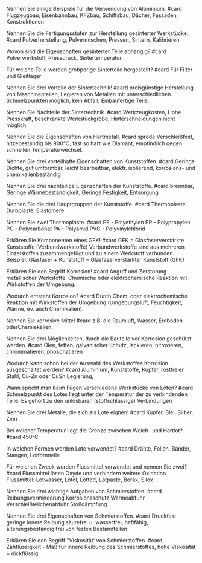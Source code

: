 Nennen Sie einige Beispiele für die Verwendung von Aluminium. #card 
Flugzeugbau,
Eisenbahnbau,
KFZbau,
Schiffsbau,
Dächer,
Fassaden,
Konstruktionen

Nennen Sie die Fertigungsstufen zur Herstellung gesinterter Werkstücke. #card 
Pulverherstellung,
Pulvermischen,
Pressen,
Sintern,
Kalibrieren

Wovon sind die Eigenschaften gesinterter Teile abhängig? #card 
Pulverwerkstoff,
Pressdruck,
Sintertemperatur

Für welche Teile werden grobporige Sinterteile hergestellt? #card 
Für Filter und
Gleitlager

Nennen Sie drei Vorteile der Sintertechnik! #card 
preisgünstige Herstellung von Maschinenteilen,
Legieren von Metallen mit unterschiedlichen Schmelzpunkten möglich,
kein Abfall,
Einbaufertige Teile.

Nennen Sie Nachteile der Sintertechnik. #card 
Werkzeugkosten,
Hohe Presskraft,
beschränkte Werkstückgröße,
Hinterschneidungen nicht möglich

Nennen Sie die Eigenschaften von Hartmetall. #card 
spröde
Verschleißfest,
hitzebeständig bis 900°C,
fast so hart wie Diamant,
empfindlich gegen schnellen Temperaturwechsel.

Nennen Sie drei vorteilhafte Eigenschaften von Kunststoffen. #card 
Geringe Dichte,
gut umformbar,
leicht bearbeitbar,
elektr. isolierend,
korrosions- und chemikalienbeständig

Nennen Sie drei nachteilige Eigenschaften der Kunststoffe. #card 
brennbar,
Geringe Wärmebeständigkeit,
Geringe Festigkeit,
Entsorgung

Nennen Sie die drei Hauptgruppen der Kunststoffe. #card 
Thermoplaste,
Duroplaste,
Elastomere

Nennen Sie zwei Thermoplaste. #card 
PE - Polyethylen 
PP - Polypropylen
PC - Polycarbonat
PA - Polyamid
PVC - Polyvinylchlorid

Erklären Sie Komponenten eines GFK! #card
GFK = Glasfaserverstärkte Kunststoffe (Verbundwerkstoffe) Verbundwerkstoffe sind aus mehreren Einzelstoffen zusammengefügt und zu einem Werkstoff verbunden.
Beispiel:
 Glasfaser + Kunststoff = Glasfaserverstärkter Kunststoff (GFK)

Erklären Sie den Begriff Korrosion! #card
Angriff und Zerstörung metallischer Werkstoffe.
Chemische oder elektrochemische Reaktion mit Wirkstoffen der Umgebung.

Wodurch entsteht Korrosion? #card
Durch Chem. oder elektrochemische Reaktion mit Wirkstoffen der Umgebung (Umgebungsluft, Feuchtigkeit, Wärme, ev. auch Chemikalien).

Nennen Sie korrosive Mittel #card
z.B. die Raumluft, Wasser, Erdboden oderChemiekalien.

Nennen Sie drei Möglichkeiten, durch die Bauteile vor Korrosion geschützt werden. #card
Ölen,
fetten,
galvanischer Schutz,
lackieren,
nitroxieren,
chrommatieren,
phosphatieren

Wodurch kann schon bei der Auswahl des Werkstoffes Korrosion ausgeschaltet werden? #card 
Aluminium,
Kunststoffe,
Kupfer,
rostfreier Stahl,
Cu-Zn oder CuSn Legierung,

Wann spricht man beim Fügen verschiedene Werkstücke von Löten? #card 
Schmelzpunkt des Lotes liegt unter der Temperatur der zu verbindenden Teile. Es gehört zu den unlösbaren (stoffschlüssige) Verbindungen

Nennen Sie drei Metalle, die sich als Lote eignen! #card 
Kupfer,
Blei,
Silber,
Zinn

Bei welcher Temperatur liegt die Grenze zwischen Weich- und Hartlot? #card
450°C

In welchen Formen werden Lote verwendet? #card 
Drähte,
Folien,
Bänder,
Stangen,
Lotformteile

Für welchen Zweck werden Flussmittel verwendet und nennen Sie zwei? #card 
Flussmittel lösen Oxyde und verhindern weitere Oxidation.
Flussmittel: Lötwasser, Lötöl, Lötfett, Lötpaste, Borax, Silox

Nennen Sie drei wichtige Aufgaben von Schmierstoffen. #card 
Reibungsverminderung
Korrosionsschutz
Wärmeabfuhr
Verschleißteilchenabfuhr
Stoßdämpfung

Nennen Sie drei Eigenschaften von Schmierstoffen. #card
Druckfest
geringe innere Reibung
säurefrei u. wasserfrei,
haftfähig, alterungsbeständig
frei von festen Bestandteilen

Erklären Sie den Begriff "Viskosität' von Schmierstoffen. #card
Zähflüssigkeit - Maß für innere Reibung des Schmierstoffes, hohe Viskosität = dickflüssig
